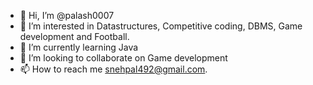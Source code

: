 - 👋 Hi, I’m @palash0007
- 👀 I’m interested in Datastructures, Competitive coding, DBMS, Game development and Football. 
- 🌱 I’m currently learning Java 
- 💞️ I’m looking to collaborate on Game development
- 📫 How to reach me snehpal492@gmail.com.

<!---
palash0007/palash0007 is a ✨ special ✨ repository because its `README.md` (this file) appears on your GitHub profile.
You can click the Preview link to take a look at your changes.
--->
